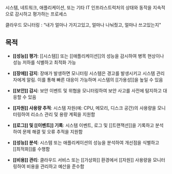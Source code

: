 시스템, 네트워크, 애플리케이션, 또는 기타 IT 인프라스트럭처의 상태와 동작을 지속적으로 감시하고 평가하는 프로세스

클라우드 모니터링 : “내가 얼마나 가지고있고, 얼마나 나눠줬고, 얼마나 쓰고있는지"

## 목적

- **[[성능]] 평가**: [[시스템]] 또는 [[애플리케이션]]의 성능을 감시하여 병목 현상이나 성능 저하를 식별하고 최적화 가능
    
- **[[장애]] 감지**: 장애가 발생하면 모니터링 시스템은 경고를 발생시키고 시스템 관리자에게 알림. 이를 통해 빠른 대응이 가능하며 시스템의 [[가용성]]을 높일 수 있음
    
- **[[보안]] 감시**: 보안 이벤트 및 위협을 모니터링하여 보안 사고를 사전에 탐지하고 대응할 수 있음
    
- **[[자원]] 사용량 추적**: 시스템 자원(예: CPU, 메모리, 디스크 공간)의 사용량을 모니터링하여 리소스 관리 및 용량 계획을 지원함
    
- **[[로그]] 및 [[이벤트]] 기록**: 시스템 이벤트, 로그 및 [[트랜잭션]]을 기록하고 분석하여 문제 해결 및 오류 추적을 지원함
    
- **[[성능]] 분석**: 시스템 또는 애플리케이션의 성능을 분석하여 개선점을 식별하고 [[최적화]]를 수행함
    
- **[[비용]] 관리**: 클라우드 서비스 또는 [[가상화]] 환경에서 [[자원]] 사용량을 모니터링하여 비용을 관리하고 예산을 준수함